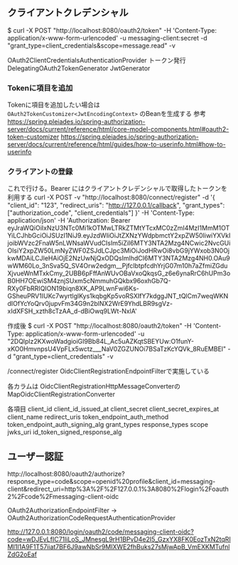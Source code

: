 ## クライアントクレデンシャル
$ curl -X POST "http://localhost:8080/oauth2/token" -H 'Content-Type: application/x-www-form-urlencoded' -u messaging-client:secret -d "grant_type=client_credentials&scope=message.read" -v

OAuth2ClientCredentialsAuthenticationProvider
トークン発行
DelegatingOAuth2TokenGenerator
JwtGenerator


### Tokenに項目を追加
Tokenに項目を追加したい場合は `OAuth2TokenCustomizer<JwtEncodingContext>` のBeanを生成する
参考
https://spring.pleiades.io/spring-authorization-server/docs/current/reference/html/core-model-components.html#oauth2-token-customizer
https://spring.pleiades.io/spring-authorization-server/docs/current/reference/html/guides/how-to-userinfo.html#how-to-userinfo

### クライアントの登録
これで行ける。Bearer にはクライアントクレデンシャルで取得したトークンを利用する
curl -X POST -v "http://localhost:8080/connect/register" -d '{ "client_id": "123", "redirect_uris": "http://127.0.0.1/callback", "grant_types": ["authorization_code", "client_credentials"] }' -H 'Content-Type: application/json' -H 'Authorization: Bearer eyJraWQiOiIxNzU3NTc0Mi1kOTMwLTRkZTMtYTcxMC0zZmI4MzI1MmM1OTYiLCJhbGciOiJSUzI1NiJ9.eyJzdWIiOiJtZXNzYWdpbmctY2xpZW50IiwiYXVkIjoibWVzc2FnaW5nLWNsaWVudCIsIm5iZiI6MTY3NTA2Mzg4NCwic2NvcGUiOlsiY2xpZW50LmNyZWF0ZSJdLCJpc3MiOiJodHRwOi8vbG9jYWxob3N0OjkwMDAiLCJleHAiOjE2NzUwNjQxODQsImlhdCI6MTY3NTA2Mzg4NH0.OAu9wWM60Lo_3nSva5Q_SV4Orw2edgm__PjfclbtpfcdhYrjG07m10h7aZfmiZGduXjvueWnMTxkCmy_2UBB6pFffAnWUvOBaVxoQkqsG_z6e6ynaRrC6hUPm3oB0HH7OEwiSM4znjSUxm5cNmmuhGQkbx96oxhGb7Q-RXy0FbRRIQION19biqn8XK_AP9LwnFwi6Ks-GSheuPRV1IUKc7wyrtlglKys1kqbgKp5voRSXIfY7kdggJNT_tQlCm7weqWKNdIOfYcYoQrv0jupvFm34G9n2blNX2WrE9YhdLBR9sgVz-xIdXFSH_xzth8cTzAA_d-dBiOwq9LWt-NxlA'

作成後
$ curl -X POST "http://localhost:8080/oauth2/token" -H 'Content-Type: application/x-www-form-urlencoded' -u "2DQlplz2KXwoWadgioiGI9Bb84L_Ac5uAZKqtSBEYUw:O1funY-xKO0HmvnpsU4VpFLx5wctz___NaV0ZGZUNOi7BSaTzKcYQVk_8RuEMBEl" -d "grant_type=client_credentials" -v

/connect/register
OidcClientRegistrationEndpointFilterで実施している

各カラムは
OidcClientRegistrationHttpMessageConverterの
MapOidcClientRegistrationConverter

各項目
client_id
client_id_issued_at
client_secret
client_secret_expires_at
client_name
redirect_uris
token_endpoint_auth_method
token_endpoint_auth_signing_alg
grant_types
response_types
scope
jwks_uri
id_token_signed_response_alg

## ユーザー認証
http://localhost:8080/oauth2/authorize?response_type=code&scope=openid%20profile&client_id=messaging-client&redirect_uri=http%3A%2F%2F127.0.0.1%3A8080%2Flogin%2Foauth2%2Fcode%2Fmessaging-client-oidc

OAuth2AuthorizationEndpointFilter
->
OAuth2AuthorizationCodeRequestAuthenticationProvider



http://127.0.0.1:8080/login/oauth2/code/messaging-client-oidc?code=wDJEvLfIC71liLoS_JMnesgL9rH1BPvD4e2I5_GzxYX8FK0EozTxN2tqRIMI1I1A9F1T57iiat7BF6J9awNbSr9MIXWE2fhBuks27sMjwApB_VmEXKMTufnlZdG2oEaf

